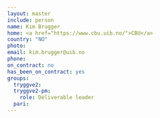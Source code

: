 ```yaml
---
layout: master
include: person
name: Kim Brugger
home: <a href="https://www.cbu.uib.no/">CBU</a>
country: "NO"
photo: 
email: kim.brugger@uib.no
phone:
on_contract: no
has_been_on_contract: yes
groups:
  tryggve2:
  tryggve2-pm:
    role: Deliverable leader
  pari:
---
```


